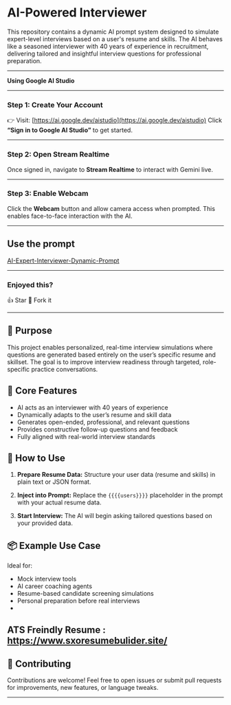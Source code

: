 # AI-Powered Interviewer 

This repository contains a dynamic AI prompt system designed to simulate expert-level interviews based on a user's resume and skills. The AI behaves like a seasoned interviewer with 40 years of experience in recruitment, delivering tailored and insightful interview questions for professional preparation.




---



**Using Google AI Studio**

---

### **Step 1: Create Your Account**

👉 Visit: [https://ai.google.dev/aistudio](https://ai.google.dev/aistudio)
Click **“Sign in to Google AI Studio”** to get started.

---

### **Step 2: Open Stream Realtime**

Once signed in, navigate to **Stream Realtime** to interact with Gemini live.

---

### **Step 3: Enable Webcam**

Click the **Webcam** button and allow camera access when prompted. This enables face-to-face interaction with the AI.

---
## Use the prompt
[AI-Expert-Interviewer-Dynamic-Prompt](expert_interviewer_dynamic_prompt.txt)

---

### **Enjoyed this?**

👍 Star
💾 Fork it 

---






## 🚀 Purpose

This project enables personalized, real-time interview simulations where questions are generated based entirely on the user’s specific resume and skillset. The goal is to improve interview readiness through targeted, role-specific practice conversations.

## 🧠 Core Features

- AI acts as an interviewer with 40 years of experience
- Dynamically adapts to the user’s resume and skill data
- Generates open-ended, professional, and relevant questions
- Provides constructive follow-up questions and feedback
- Fully aligned with real-world interview standards

## 🔧 How to Use

1. **Prepare Resume Data:**
   Structure your user data (resume and skills) in plain text or JSON format.

2. **Inject into Prompt:**
   Replace the `{{{{users}}}}` placeholder in the prompt with your actual resume data.



3. **Start Interview:**
   The AI will begin asking tailored questions based on your provided data.

## 📦 Example Use Case

Ideal for:
- Mock interview tools
- AI career coaching agents
- Resume-based candidate screening simulations
- Personal preparation before real interviews
- 
## ATS Freindly Resume : https://www.sxoresumebulider.site/




## 🤝 Contributing

Contributions are welcome! Feel free to open issues or submit pull requests for improvements, new features, or language tweaks.



---
